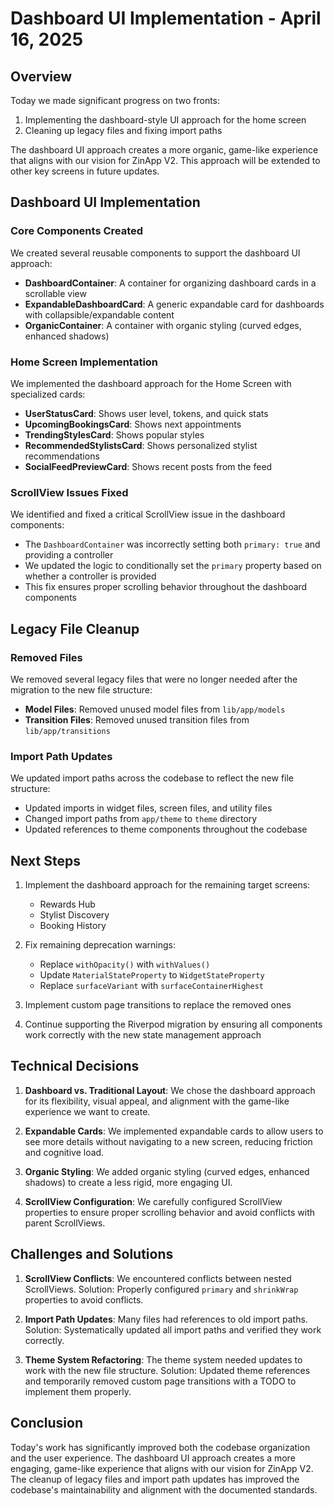 # Dashboard UI Implementation - April 16, 2025

## Overview

Today we made significant progress on two fronts:

1. Implementing the dashboard-style UI approach for the home screen
2. Cleaning up legacy files and fixing import paths

The dashboard UI approach creates a more organic, game-like experience that aligns with our vision for ZinApp V2. This approach will be extended to other key screens in future updates.

## Dashboard UI Implementation

### Core Components Created

We created several reusable components to support the dashboard UI approach:

- **DashboardContainer**: A container for organizing dashboard cards in a scrollable view
- **ExpandableDashboardCard**: A generic expandable card for dashboards with collapsible/expandable content
- **OrganicContainer**: A container with organic styling (curved edges, enhanced shadows)

### Home Screen Implementation

We implemented the dashboard approach for the Home Screen with specialized cards:

- **UserStatusCard**: Shows user level, tokens, and quick stats
- **UpcomingBookingsCard**: Shows next appointments
- **TrendingStylesCard**: Shows popular styles
- **RecommendedStylistsCard**: Shows personalized stylist recommendations
- **SocialFeedPreviewCard**: Shows recent posts from the feed

### ScrollView Issues Fixed

We identified and fixed a critical ScrollView issue in the dashboard components:

- The `DashboardContainer` was incorrectly setting both `primary: true` and providing a controller
- We updated the logic to conditionally set the `primary` property based on whether a controller is provided
- This fix ensures proper scrolling behavior throughout the dashboard components

## Legacy File Cleanup

### Removed Files

We removed several legacy files that were no longer needed after the migration to the new file structure:

- **Model Files**: Removed unused model files from `lib/app/models`
- **Transition Files**: Removed unused transition files from `lib/app/transitions`

### Import Path Updates

We updated import paths across the codebase to reflect the new file structure:

- Updated imports in widget files, screen files, and utility files
- Changed import paths from `app/theme` to `theme` directory
- Updated references to theme components throughout the codebase

## Next Steps

1. Implement the dashboard approach for the remaining target screens:
   - Rewards Hub
   - Stylist Discovery
   - Booking History

2. Fix remaining deprecation warnings:
   - Replace `withOpacity()` with `withValues()`
   - Update `MaterialStateProperty` to `WidgetStateProperty`
   - Replace `surfaceVariant` with `surfaceContainerHighest`

3. Implement custom page transitions to replace the removed ones

4. Continue supporting the Riverpod migration by ensuring all components work correctly with the new state management approach

## Technical Decisions

1. **Dashboard vs. Traditional Layout**: We chose the dashboard approach for its flexibility, visual appeal, and alignment with the game-like experience we want to create.

2. **Expandable Cards**: We implemented expandable cards to allow users to see more details without navigating to a new screen, reducing friction and cognitive load.

3. **Organic Styling**: We added organic styling (curved edges, enhanced shadows) to create a less rigid, more engaging UI.

4. **ScrollView Configuration**: We carefully configured ScrollView properties to ensure proper scrolling behavior and avoid conflicts with parent ScrollViews.

## Challenges and Solutions

1. **ScrollView Conflicts**: We encountered conflicts between nested ScrollViews. Solution: Properly configured `primary` and `shrinkWrap` properties to avoid conflicts.

2. **Import Path Updates**: Many files had references to old import paths. Solution: Systematically updated all import paths and verified they work correctly.

3. **Theme System Refactoring**: The theme system needed updates to work with the new file structure. Solution: Updated theme references and temporarily removed custom page transitions with a TODO to implement them properly.

## Conclusion

Today's work has significantly improved both the codebase organization and the user experience. The dashboard UI approach creates a more engaging, game-like experience that aligns with our vision for ZinApp V2. The cleanup of legacy files and import path updates has improved the codebase's maintainability and alignment with the documented standards.
